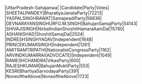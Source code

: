  
|UttarPradesh-Sahajanwa|
|Candidate|Party|Votes|
|SHEETALPANDEY|BharatiyaJanataParty|72213|
|YASPALSINGHRAWAT|SamajwadiParty|56836|
|DEVNARAYANSINGHURFG.M.SINGH|BahujanSamajParty|54143|
|SHIVAJISINGH|NirbalIndianShoshitHamaraAamDal|15780|
|ASHANISHAD|ShoshitSamajDal|2024|
|INDRESHSINGHYADAV|Independent|1648|
|PRINCEKUMARSINGH|Independent|1261|
|AMITRAMTRIPATHI|NationalistCongressParty|1162|
|ARVINDKUMARRAI(ADVOCATE)|Independent|1049|
|RAMESHCHANDRA|VikasParty|600|
|RAJESHKUMAR|BahujanMuktiParty|553|
|KESRI|BhartiyaSarvodayaParty|391|
|NoneoftheAbove|NoneoftheAbove|1723|
